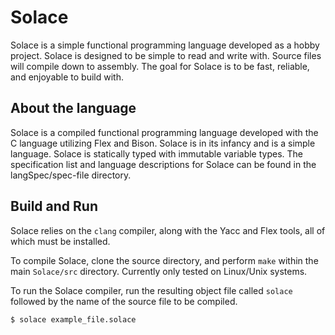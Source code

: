# Solace
Solace is a simple functional programming language developed as a hobby project.
Solace is designed to be simple to read and write with. Source files will compile
down to assembly. The goal for Solace is to be fast, reliable, and enjoyable
to build with.

## About the language
Solace is a compiled functional programming language developed with the C
language utilizing Flex and Bison.
Solace is in its infancy and is a simple language. Solace is statically
typed with immutable variable types. The specification list and language
descriptions for Solace can be found in the langSpec/spec-file directory.

## Build and Run
Solace relies on the `clang` compiler, along with the Yacc and Flex tools,
all of which must be installed.

To compile Solace, clone the source directory, and perform `make` within
the main `Solace/src` directory. Currently only tested on Linux/Unix systems.

To run the Solace compiler, run the resulting object file called `solace` 
followed by the name of the source file to be compiled.
~~~
$ solace example_file.solace
~~~